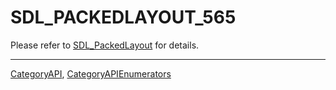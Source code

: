 # SDL_PACKEDLAYOUT_565

Please refer to [SDL_PackedLayout](SDL_PackedLayout) for details.

----
[CategoryAPI](CategoryAPI), [CategoryAPIEnumerators](CategoryAPIEnumerators)


